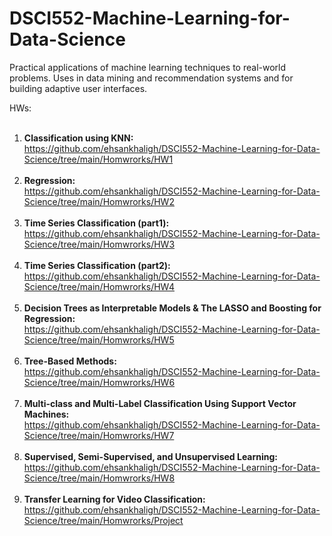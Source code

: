 # DSCI552-Machine-Learning-for-Data-Science

Practical applications of machine learning techniques to real-world problems. Uses in data mining and recommendation systems and for building adaptive user interfaces.

HWs:
<br/><br/>
1) **Classification using KNN:** <br/>https://github.com/ehsankhaligh/DSCI552-Machine-Learning-for-Data-Science/tree/main/Homwrorks/HW1<br/><br/>
2) **Regression:**<br/>https://github.com/ehsankhaligh/DSCI552-Machine-Learning-for-Data-Science/tree/main/Homwrorks/HW2<br/><br/>
3) **Time Series Classification (part1):**<br/>https://github.com/ehsankhaligh/DSCI552-Machine-Learning-for-Data-Science/tree/main/Homwrorks/HW3<br/><br/>
4) **Time Series Classification (part2):**<br/>https://github.com/ehsankhaligh/DSCI552-Machine-Learning-for-Data-Science/tree/main/Homwrorks/HW4<br/><br/>
5) **Decision Trees as Interpretable Models & The LASSO and Boosting for Regression:**<br/>https://github.com/ehsankhaligh/DSCI552-Machine-Learning-for-Data-Science/tree/main/Homwrorks/HW5<br/><br/>
6) **Tree-Based Methods:**<br/>https://github.com/ehsankhaligh/DSCI552-Machine-Learning-for-Data-Science/tree/main/Homwrorks/HW6<br/><br/>
7) **Multi-class and Multi-Label Classification Using Support Vector Machines:**<br/>https://github.com/ehsankhaligh/DSCI552-Machine-Learning-for-Data-Science/tree/main/Homwrorks/HW7<br/><br/>
8) **Supervised, Semi-Supervised, and Unsupervised Learning:**<br/>https://github.com/ehsankhaligh/DSCI552-Machine-Learning-for-Data-Science/tree/main/Homwrorks/HW8<br/><br/>
9) **Transfer Learning for Video Classification:**<br/>https://github.com/ehsankhaligh/DSCI552-Machine-Learning-for-Data-Science/tree/main/Homwrorks/Project<br/><br/>
